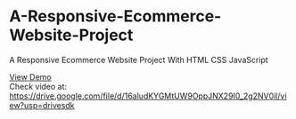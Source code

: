 # A-Responsive-Ecommerce-Website-Project
A Responsive Ecommerce Website Project With HTML CSS JavaScript

[View Demo](https://billalben.github.io/evara-ecommerce/)<br>
Check video at:
https://drive.google.com/file/d/16aludKYGMtUW9OppJNX29I0_2g2NV0il/view?usp=drivesdk
